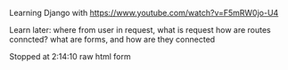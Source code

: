 Learning Django with https://www.youtube.com/watch?v=F5mRW0jo-U4

Learn later:
where from user in request, what is request
how are routes conncted?
what are forms, and how are they connected

Stopped at 2:14:10 raw html form
